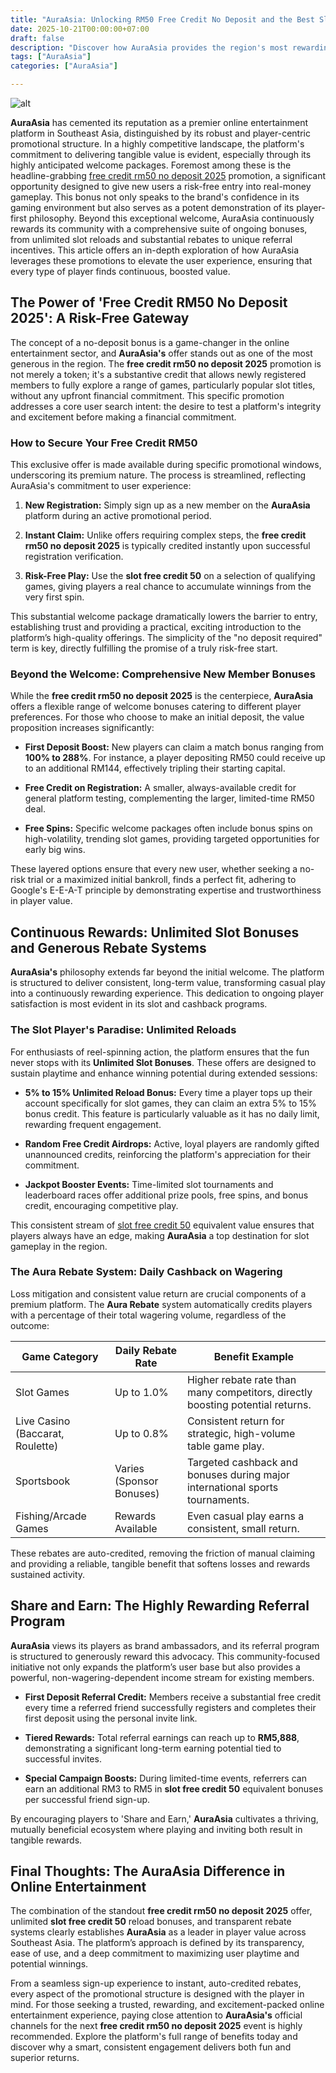 ```yaml
---
title: "AuraAsia: Unlocking RM50 Free Credit No Deposit and the Best Slot Bonuses of 2025"
date: 2025-10-21T00:00:00+07:00
draft: false
description: "Discover how AuraAsia provides the region's most rewarding experience, featuring the highly sought-after free credit rm50 no deposit 2025 offer, unlimited reload bonuses, and daily slot rewards. Maximize your wins today!"
tags: ["AuraAsia"]
categories: ["AuraAsia"]

---
```

![alt](https://auraasia.cc/media/7966dcf5b0186da403ec4.png)


**AuraAsia** has cemented its reputation as a premier online entertainment platform in Southeast Asia, distinguished by its robust and player-centric promotional structure. In a highly competitive landscape, the platform's commitment to delivering tangible value is evident, especially through its highly anticipated welcome packages. Foremost among these is the headline-grabbing [free credit rm50 no deposit 2025](https://auraasia.cc/promotion) promotion, a significant opportunity designed to give new users a risk-free entry into real-money gameplay. This bonus not only speaks to the brand's confidence in its gaming environment but also serves as a potent demonstration of its player-first philosophy. Beyond this exceptional welcome, AuraAsia continuously rewards its community with a comprehensive suite of ongoing bonuses, from unlimited slot reloads and substantial rebates to unique referral incentives. This article offers an in-depth exploration of how AuraAsia leverages these promotions to elevate the user experience, ensuring that every type of player finds continuous, boosted value.

## The Power of 'Free Credit RM50 No Deposit 2025': A Risk-Free Gateway

The concept of a no-deposit bonus is a game-changer in the online entertainment sector, and **AuraAsia's** offer stands out as one of the most generous in the region. The **free credit rm50 no deposit 2025** promotion is not merely a token; it's a substantive credit that allows newly registered members to fully explore a range of games, particularly popular slot titles, without any upfront financial commitment. This specific promotion addresses a core user search intent: the desire to test a platform's integrity and excitement before making a financial commitment.

### How to Secure Your Free Credit RM50

This exclusive offer is made available during specific promotional windows, underscoring its premium nature. The process is streamlined, reflecting AuraAsia's commitment to user experience:

1.  **New Registration:** Simply sign up as a new member on the **AuraAsia** platform during an active promotional period.
    
2.  **Instant Claim:** Unlike offers requiring complex steps, the **free credit rm50 no deposit 2025** is typically credited instantly upon successful registration verification.
    
3.  **Risk-Free Play:** Use the **slot free credit 50** on a selection of qualifying games, giving players a real chance to accumulate winnings from the very first spin.
    

This substantial welcome package dramatically lowers the barrier to entry, establishing trust and providing a practical, exciting introduction to the platform’s high-quality offerings. The simplicity of the "no deposit required" term is key, directly fulfilling the promise of a truly risk-free start.

### Beyond the Welcome: Comprehensive New Member Bonuses

While the **free credit rm50 no deposit 2025** is the centerpiece, **AuraAsia** offers a flexible range of welcome bonuses catering to different player preferences. For those who choose to make an initial deposit, the value proposition increases significantly:

*   **First Deposit Boost:** New players can claim a match bonus ranging from **100% to 288%**. For instance, a player depositing RM50 could receive up to an additional RM144, effectively tripling their starting capital.
    
*   **Free Credit on Registration:** A smaller, always-available credit for general platform testing, complementing the larger, limited-time RM50 deal.
    
*   **Free Spins:** Specific welcome packages often include bonus spins on high-volatility, trending slot games, providing targeted opportunities for early big wins.
    

These layered options ensure that every new user, whether seeking a no-risk trial or a maximized initial bankroll, finds a perfect fit, adhering to Google's E-E-A-T principle by demonstrating expertise and trustworthiness in player value.

## Continuous Rewards: Unlimited Slot Bonuses and Generous Rebate Systems

**AuraAsia's** philosophy extends far beyond the initial welcome. The platform is structured to deliver consistent, long-term value, transforming casual play into a continuously rewarding experience. This dedication to ongoing player satisfaction is most evident in its slot and cashback programs.

### The Slot Player's Paradise: Unlimited Reloads

For enthusiasts of reel-spinning action, the platform ensures that the fun never stops with its **Unlimited Slot Bonuses**. These offers are designed to sustain playtime and enhance winning potential during extended sessions:

*   **5% to 15% Unlimited Reload Bonus:** Every time a player tops up their account specifically for slot games, they can claim an extra 5% to 15% bonus credit. This feature is particularly valuable as it has no daily limit, rewarding frequent engagement.
    
*   **Random Free Credit Airdrops:** Active, loyal players are randomly gifted unannounced credits, reinforcing the platform's appreciation for their commitment.
    
*   **Jackpot Booster Events:** Time-limited slot tournaments and leaderboard races offer additional prize pools, free spins, and bonus credit, encouraging competitive play.
    

This consistent stream of [slot free credit 50](https://auraasia.cc/promotion) equivalent value ensures that players always have an edge, making **AuraAsia** a top destination for slot gameplay in the region.

### The Aura Rebate System: Daily Cashback on Wagering

Loss mitigation and consistent value return are crucial components of a premium platform. The **Aura Rebate** system automatically credits players with a percentage of their total wagering volume, regardless of the outcome:

| Game Category | Daily Rebate Rate | Benefit Example |
| --- | --- | --- |
| Slot Games | Up to 1.0% | Higher rebate rate than many competitors, directly boosting potential returns. |
| Live Casino (Baccarat, Roulette) | Up to 0.8% | Consistent return for strategic, high-volume table game play. |
| Sportsbook | Varies (Sponsor Bonuses) | Targeted cashback and bonuses during major international sports tournaments. |
| Fishing/Arcade Games | Rewards Available | Even casual play earns a consistent, small return. |

These rebates are auto-credited, removing the friction of manual claiming and providing a reliable, tangible benefit that softens losses and rewards sustained activity.

## Share and Earn: The Highly Rewarding Referral Program

**AuraAsia** views its players as brand ambassadors, and its referral program is structured to generously reward this advocacy. This community-focused initiative not only expands the platform’s user base but also provides a powerful, non-wagering-dependent income stream for existing members.

*   **First Deposit Referral Credit:** Members receive a substantial free credit every time a referred friend successfully registers and completes their first deposit using the personal invite link.
    
*   **Tiered Rewards:** Total referral earnings can reach up to **RM5,888**, demonstrating a significant long-term earning potential tied to successful invites.
    
*   **Special Campaign Boosts:** During limited-time events, referrers can earn an additional RM3 to RM5 in **slot free credit 50** equivalent bonuses per successful friend sign-up.
    

By encouraging players to 'Share and Earn,' **AuraAsia** cultivates a thriving, mutually beneficial ecosystem where playing and inviting both result in tangible rewards.

## Final Thoughts: The AuraAsia Difference in Online Entertainment

The combination of the standout **free credit rm50 no deposit 2025** offer, unlimited **slot free credit 50** reload bonuses, and transparent rebate systems clearly establishes **AuraAsia** as a leader in player value across Southeast Asia. The platform’s approach is defined by its transparency, ease of use, and a deep commitment to maximizing user playtime and potential winnings.

From a seamless sign-up experience to instant, auto-credited rebates, every aspect of the promotional structure is designed with the player in mind. For those seeking a trusted, rewarding, and excitement-packed online entertainment experience, paying close attention to **AuraAsia's** official channels for the next **free credit rm50 no deposit 2025** event is highly recommended. Explore the platform's full range of benefits today and discover why a smart, consistent engagement delivers both fun and superior returns.